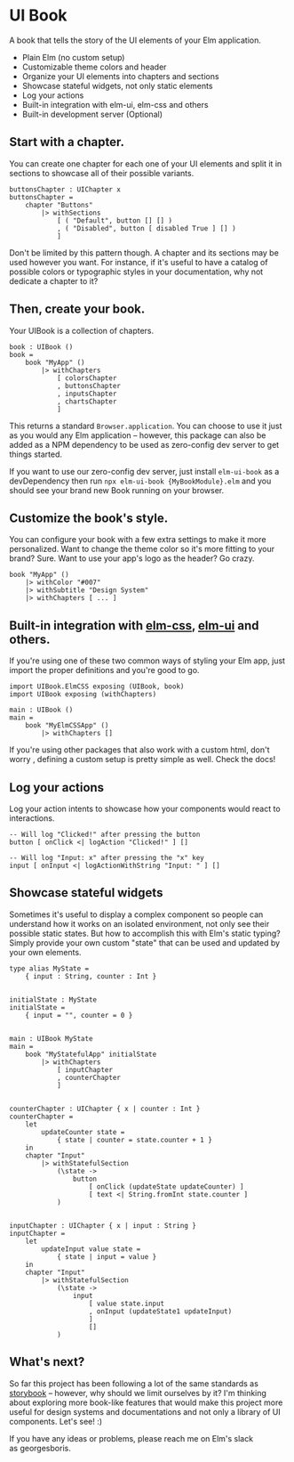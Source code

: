# UI Book

A book that tells the story of the UI elements of your Elm application.

- Plain Elm (no custom setup)
- Customizable theme colors and header
- Organize your UI elements into chapters and sections
- Showcase stateful widgets, not only static elements
- Log your actions
- Built-in integration with elm-ui, elm-css and others
- Built-in development server (Optional)

## Start with a chapter.

You can create one chapter for each one of your UI elements and split it in sections to showcase all of their possible variants.

    buttonsChapter : UIChapter x
    buttonsChapter =
        chapter "Buttons"
            |> withSections
                [ ( "Default", button [] [] )
                , ( "Disabled", button [ disabled True ] [] )
                ]

Don't be limited by this pattern though. A chapter and its sections may be used however you want. For instance, if it's useful to have a catalog of possible colors or typographic styles in your documentation, why not dedicate a chapter to it?

## Then, create your book.

Your UIBook is a collection of chapters.

    book : UIBook ()
    book =
        book "MyApp" ()
            |> withChapters
                [ colorsChapter
                , buttonsChapter
                , inputsChapter
                , chartsChapter
                ]

This returns a standard `Browser.application`. You can choose to use it just as you would any Elm application – however, this package can also be added as a NPM dependency to be used as zero-config dev server to get things started.

If you want to use our zero-config dev server, just install `elm-ui-book` as a devDependency then run `npx elm-ui-book {MyBookModule}.elm` and you should see your brand new Book running on your browser.

## Customize the book's style.

You can configure your book with a few extra settings to make it more personalized. Want to change the theme color so it's more fitting to your brand? Sure. Want to use your app's logo as the header? Go crazy.

    book "MyApp" ()
        |> withColor "#007"
        |> withSubtitle "Design System"
        |> withChapters [ ... ]

## Built-in integration with [elm-css](https://package.elm-lang.org/packages/rtfeldman/elm-css/latest), [elm-ui](https://package.elm-lang.org/packages/mdgriffith/elm-ui/latest/) and others.

If you're using one of these two common ways of styling your Elm app, just import the proper definitions and you're good to go.

    import UIBook.ElmCSS exposing (UIBook, book)
    import UIBook exposing (withChapters)

    main : UIBook ()
    main =
        book "MyElmCSSApp" ()
            |> withChapters []

If you're using other packages that also work with a custom html, don't worry , defining a custom setup is pretty simple as well. Check the docs!

## Log your actions

Log your action intents to showcase how your components would react to interactions.

    -- Will log "Clicked!" after pressing the button
    button [ onClick <| logAction "Clicked!" ] []

    -- Will log "Input: x" after pressing the "x" key
    input [ onInput <| logActionWithString "Input: " ] []

## Showcase stateful widgets

Sometimes it's useful to display a complex component so people can understand how it works on an isolated environment, not only see their possible static states. But how to accomplish this with Elm's static typing? Simply provide your own custom "state" that can be used and updated by your own elements.

    type alias MyState =
        { input : String, counter : Int }


    initialState : MyState
    initialState =
        { input = "", counter = 0 }


    main : UIBook MyState
    main =
        book "MyStatefulApp" initialState
            |> withChapters
                [ inputChapter
                , counterChapter
                ]


    counterChapter : UIChapter { x | counter : Int }
    counterChapter =
        let
            updateCounter state =
                { state | counter = state.counter + 1 }
        in
        chapter "Input"
            |> withStatefulSection
                (\state ->
                    button
                        [ onClick (updateState updateCounter) ]
                        [ text <| String.fromInt state.counter ]
                )


    inputChapter : UIChapter { x | input : String }
    inputChapter =
        let
            updateInput value state =
                { state | input = value }
        in
        chapter "Input"
            |> withStatefulSection
                (\state ->
                    input
                        [ value state.input
                        , onInput (updateState1 updateInput)
                        ]
                        []
                )

## What's next?

So far this project has been following a lot of the same standards as [storybook](http://storybook.js.org/) – however, why should we limit ourselves by it? I'm thinking about exploring more book-like features that would make this project more useful for design systems and documentations and not only a library of UI components. Let's see! :)

If you have any ideas or problems, please reach me on Elm's slack as georgesboris.
